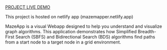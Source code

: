 
[PROJECT LIVE DEMO](https://mazemapper.netlify.app/)

This project is hosted on netlify app (mazemapper.netlify.app)

MazeApp is a visual Webapp designed to help you understand and visualize graph algorithms. This application demonstrates how Simplified Breadth-First Search (SBFS) and Bidirectional Search (BDS) algorithms find paths from a start node to a target node in a grid environment.
